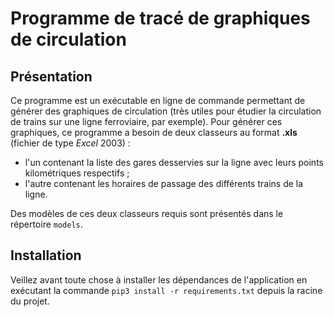 # Programme de **tracé de graphiques de circulation**

## Présentation

Ce programme est un exécutable en ligne de commande permettant de générer des graphiques de circulation (très utiles pour étudier la circulation de trains sur une ligne ferroviaire, par exemple). Pour générer ces graphiques, ce programme a besoin de deux classeurs au format **.xls** (fichier de type *Excel* 2003) :
* l'un contenant la liste des gares desservies sur la ligne avec leurs points kilométriques respectifs ;
* l'autre contenant les horaires de passage des différents trains de la ligne.

Des modèles de ces deux classeurs requis sont présentés dans le répertoire `models`.

## Installation

Veillez avant toute chose à installer les dépendances de l'application en exécutant la commande `pip3 install -r requirements.txt` depuis la racine du projet.

